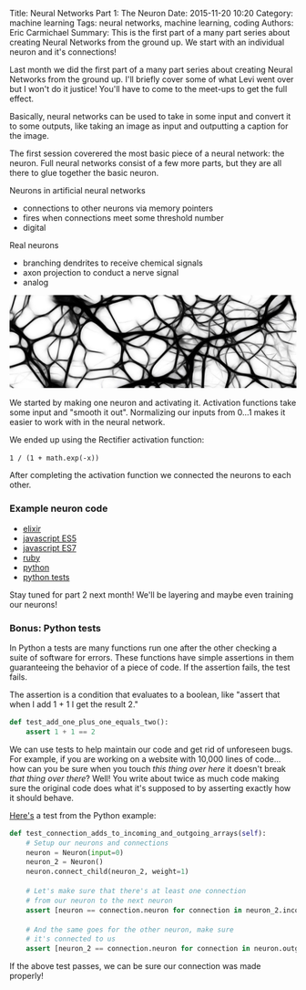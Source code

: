 Title: Neural Networks Part 1: The Neuron
Date: 2015-11-20 10:20
Category: machine learning
Tags: neural networks, machine learning, coding
Authors: Eric Carmichael
Summary: This is the first part of a many part series about creating Neural Networks from the ground up. We start with an individual neuron and it's connections!


Last month we did the first part of a many part series about creating Neural Networks
from the ground up. I'll briefly cover some of what Levi went over but I won't do it
justice! You'll have to come to the meet-ups to get the full effect.

Basically, neural networks can be used to take in some input and convert it to some outputs, like
taking an image as input and outputting a caption for the image.


The first session coverered the most basic piece of a neural network: the neuron. Full
neural networks consist of a few more parts, but they are all there to glue together
the basic neuron.

Neurons in artificial neural networks

 - connections to other neurons via memory pointers
 - fires when connections meet some threshold number
 - digital

Real neurons

 - branching dendrites to receive chemical signals
 - axon projection to conduct a nerve signal
 - analog


![Neuron](images/neuron.png)


We started by making one neuron and activating it. Activation functions
take some input and "smooth it out". Normalizing our inputs from 0...1 makes it
easier to work with in the neural network.

We ended up using the Rectifier activation function:

```1 / (1 + math.exp(-x))```

After completing the activation function we connected the neurons to each
other.



### Example neuron code

 * [elixir](https://github.com/dev-coop/neural-net-hacking-examples/blob/master/elixir/neuron.exs)
 * [javascript ES5](https://github.com/dev-coop/neural-net-hacking-examples/blob/master/es5/neuronet.js)
 * [javascript ES7](https://github.com/dev-coop/neural-net-hacking-examples/blob/master/es7/Neuron.js)
 * [ruby](https://github.com/dev-coop/neural-net-hacking-examples/blob/master/ruby/karmen_neural_network.rb)
 * [python](https://github.com/dev-coop/neural-net-hacking-examples/blob/master/python/neural_network_with_connections.py)
 * [python tests](https://github.com/dev-coop/neural-net-hacking-examples/blob/master/python/neural_network_with_connections_tests.py)

Stay tuned for part 2 next month! We'll be layering and maybe even training our neurons!




### Bonus: Python tests

In Python a tests are many functions run one after the other checking a suite of software for errors.
These functions have simple assertions in them guaranteeing the behavior of a piece of code.
If the assertion fails, the test fails.

The assertion is a condition that evaluates to a boolean, like "assert that when I add 1 + 1 I get the result 2."

```python
def test_add_one_plus_one_equals_two():
    assert 1 + 1 == 2
```

We can use tests to help maintain our code and get rid of unforeseen bugs. For example, if you
are working on a website with 10,000 lines of code... how can you be sure when you touch *this thing over here*
it doesn't break *that thing over there*? Well! You write about twice as much code making sure the original
code does what it's supposed to by asserting exactly how it should behave.


[Here's](https://github.com/dev-coop/neural-net-hacking-examples/blob/master/python/neural_network_with_connections_tests.py) a test from the Python example:

```python
def test_connection_adds_to_incoming_and_outgoing_arrays(self):
    # Setup our neurons and connections
    neuron = Neuron(input=0)
    neuron_2 = Neuron()
    neuron.connect_child(neuron_2, weight=1)

    # Let's make sure that there's at least one connection
    # from our neuron to the next neuron
    assert [neuron == connection.neuron for connection in neuron_2.incoming_neurons].count(True) == 1

    # And the same goes for the other neuron, make sure
    # it's connected to us
    assert [neuron_2 == connection.neuron for connection in neuron.outgoing_neurons].count(True) == 1
```

If the above test passes, we can be sure our connection was made properly!

